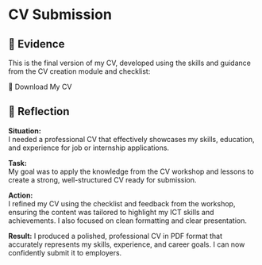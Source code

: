 # CV Submission  

## 📄 Evidence  
This is the final version of my CV, developed using the skills and guidance from the CV creation module and checklist:  

📄 Download My CV

## 💬 Reflection  

**Situation:**  
I needed a professional CV that effectively showcases my skills, education, and experience for job or internship applications.  

**Task:**  
My goal was to apply the knowledge from the CV workshop and lessons to create a strong, well-structured CV ready for submission.  

**Action:**  
I refined my CV using the checklist and feedback from the workshop, ensuring the content was tailored to highlight my ICT skills and achievements. I also focused on clean formatting and clear presentation.  

**Result:** 
I produced a polished, professional CV in PDF format that accurately represents my skills, experience, and career goals. I can now confidently submit it to employers.  
